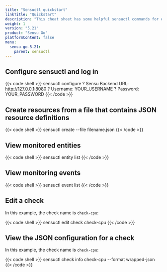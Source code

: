 ```yaml
---
title: "Sensuctl quickstart"
linkTitle: "Quickstart"
description: "This cheat sheet has some helpful sensuctl commands for quick reference. Use this quickstart for helpful sensuctl tips."
weight: 1
version: "5.21"
product: "Sensu Go"
platformContent: false 
menu:
  sensu-go-5.21:
    parent: sensuctl
---
```


## Configure sensuctl and log in

{{< code shell >}}
sensuctl configure
? Sensu Backend URL: http://127.0.0.1:8080
? Username: YOUR_USERNAME
? Password: YOUR_PASSWORD
{{< /code >}}

## Create resources from a file that contains JSON resource definitions

{{< code shell >}}
sensuctl create --file filename.json
{{< /code >}}

## View monitored entities

{{< code shell >}}
sensuctl entity list
{{< /code >}}

## View monitoring events

{{< code shell >}}
sensuctl event list
{{< /code >}}

## Edit a check

In this example, the check name is `check-cpu`:

{{< code shell >}}
sensuctl edit check check-cpu
{{< /code >}}

## View the JSON configuration for a check

In this example, the check name is `check-cpu`:

{{< code shell >}}
sensuctl check info check-cpu --format wrapped-json
{{< /code >}}

